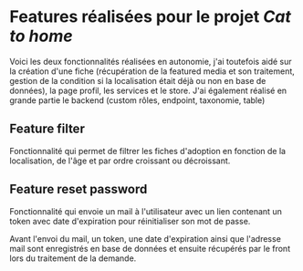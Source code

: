 # Features réalisées pour le projet _Cat to home_

Voici les deux fonctionnalités réalisées en autonomie, j'ai toutefois aidé sur la création d'une fiche (récupération de la featured media et son traitement, gestion de la condition si la localisation était déjà ou non en base de données), la page profil, les services et le store. J'ai également réalisé en grande partie le backend (custom rôles, endpoint, taxonomie, table)

## Feature filter

Fonctionnalité qui permet de filtrer les fiches d'adoption en fonction de la localisation, de l'âge et par ordre croissant ou décroissant.

## Feature reset password

Fonctionnalité qui envoie un mail à l'utilisateur avec un lien contenant un token avec date d'expiration pour réinitialiser son mot de passe.

Avant l'envoi du mail, un token, une date d'expiration ainsi que l'adresse mail sont enregistrés en base de données et ensuite récupérés par le front lors du traitement de la demande.
